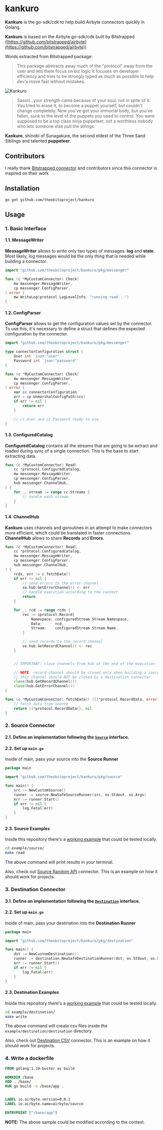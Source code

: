 # kankuro

**Kankuro** is the go-sdk/cdk to help build Airbyte connectors quickly in Golang.

**Kankuro** is based on the Airbyte go-sdk/cdk built by Bitstrapped ([https://github.com/bitstrapped/airbyte](https://github.com/bitstrapped/airbyte))

Words extracted from Bitstrapped package:
>This package abstracts away much of the "protocol" away from the user and lets them focus on biz logic
It focuses on developer efficiency and tries to be strongly typed as much as possible to help dev's move fast without mistakes.

<div style="width: 320px;">

![Kankuro](kankuro.jpg)

</div>

> Sasori...your strength came because of your soul, not in spite of it. You tried to erase it, to become a puppet yourself, but couldn't change completely. Now you've got your immortal body, but you've fallen, sunk to the level of the puppets you used to control. You were supposed to be a top class ninja puppeteer, not a worthless nobody who lets someone else pull the strings.

**Kankuro**, shinobi of Sunagakure, the second eldest of the Three Sand Siblings and talented **puppeteer**.

## Contributors

I really thank [Bitstrapped connector](https://github.com/bitstrapped/airbyte) and contributors since this connector is inspired on their work

## Installation

```
go get github.com/theobitoproject/kankuro
```

## Usage

### 1. Basic Interface

#### 1.1. MessageWriter

**MessageWriter** allows to write only two types of messages: **log** and **state**. Most likely, log messages would be the only thing that is needed while building a connector.

```go
import "github.com/theobitoproject/kankuro/pkg/messenger"

func (c *MyCustomConnector) Check(
	mw messenger.MessageWriter,
	cp messenger.ConfigParser,
) error {
	mw.WriteLog(protocol.LogLevelInfo, "running read...")
}
```

#### 1.2. ConfigParser

**ConfigParser** allows to get the configuration values set by the connector. To use this, it's necessary to define a struct that defines the expected configuration by the connector.

```go
import "github.com/theobitoproject/kankuro/pkg/messenger"

type connectorConfiguration struct {
	User int `json:"user"`
	Password int `json:"password"`
}

func (c *MyCustomConnector) Check(
	mw messenger.MessageWriter,
	cp messenger.ConfigParser,
) error {
	var cc connectorConfiguration
	err = cp.UnmarshalConfigPath(&cc)
	if err != nil {
		return err
	}

	// cc.User and cc.Password ready to use
}
```

#### 1.3. ConfiguredCatalog

**ConfiguredCatalog** contains all the streams that are going to be extract and loaded during sync of a single connection. This is the base to start extracting data.

```go
func (c *MyCustomConnector) Read(
	cc *protocol.ConfiguredCatalog,
	mw messenger.MessageWriter,
	cp messenger.ConfigParser,
	hub messenger.ChannelHub,
) {
	for _, stream := range cc.Streams {
		// handle each stream
	}
}
```

#### 1.4. ChannelHub

**Kankuro** uses channels and goroutines in an attempt to make connectors more efficient, which could be translated in faster connections. **ChannelHub** allows to share **Records** and **Errors**.

```go
func (c *MyCustomConnector) Read(
	cc *protocol.ConfiguredCatalog,
	mw messenger.MessageWriter,
	cp messenger.ConfigParser,
	hub messenger.ChannelHub,
) {
	rcds, err := c.fetchData()
	if err != nil {
		// send errors to the error channel
		se.hub.GetErrorChannel() <- err
		// handle execution according to the context
		return
	}

	for _, rcd := range rcds {
		rec := &protocol.Record{
			Namespace: configuredStream.Stream.Namespace,
			Data:      rcd,
			Stream:    configuredStream.Stream.Name,
		}

		// send records to the record channel
		se.hub.GetRecordChannel() <- rec
	}


	// IMPORTANT: close channels from hub at the end of the execution

	// NOTE: record channel should be closed only when building a source connector
	// this channel should NOT be closed by a destination connector
	close(hub.GetRecordChannel())
	close(hub.GetErrorChannel())
}

func (c *MyCustomConnector) fetchData() ([]*protocol.RecordData, error) {
	// fetch data from source
	return []*protocol.RecordData{}, nil
}
```

### 2. Source Connector

#### 2.1. Define an implementation following the [`Source`](https://github.com/theobitoproject/kankuro/blob/main/pkg/source/source.go) interface.

#### 2.2. Set up `main.go`

Inside of main, pass your source into the **Source Runner**

```go
package main

import "github.com/theobitoproject/kankuro/pkg/source"

func main() {
	src := NewCustomSource()
	runner := source.NewSafeSourceRunner(src, os.Stdout, os.Args)
	err := runner.Start()
	if err != nil {
		log.Fatal(err)
	}
}
```

#### 2.3. Source Examples

Inside this repository there's a [working example](https://github.com/theobitoproject/kankuro/tree/main/example/source) that could be tested locally.

```sh
cd example/source/
make read
```

The above command will print results in your terminal.

Also, check out [Source Random API](https://github.com/theobitoproject/airbyte_source_random_api) connector. This is an example on how it should work for projects.

### 3. Destination Connector

#### 3.1. Define an implementation following the [`Destination`](https://github.com/theobitoproject/kankuro/blob/main/pkg/destination/destination.go) interface.

#### 2.2. Set up `main.go`

Inside of main, pass your destination into the **Destination Runner**

```go
package main

import "github.com/theobitoproject/kankuro/pkg/destination"

func main() {
	dst := NewCustomDestination()
	runner := destination.NewSafeDestinationRunner(dst, os.Stdout, os.Stdin, os.Args)
	err := runner.Start()
	if err != nil {
		log.Fatal(err)
	}
}
```

#### 2.3. Destination Examples

Inside this repository there's a [working example](https://github.com/theobitoproject/kankuro/tree/main/example/destination) that could be tested locally.

```sh
cd example/destination/
make write
```

The above command will create csv files inside the `example/destination/destination` directory.

Also, check out [Destination CSV](https://github.com/theobitoproject/airbyte_destination_csv) connector. This is an example on how it should work for projects.

### 4. Write a dockerfile

```dockerfile
FROM golang:1.19-buster as build

WORKDIR /base
ADD . /base/
RUN go build -o /base/app .


LABEL io.airbyte.version=0.0.1
LABEL io.airbyte.name=airbyte/source

ENTRYPOINT ["/base/app"]
```

**NOTE:** The above sample could be modified according to the context.
